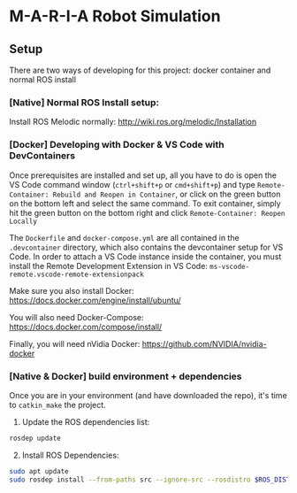 # M-A-R-I-A Robot Simulation

## Setup
There are two ways of developing for this project: docker container and normal ROS install

### [Native] Normal ROS Install setup:
Install ROS Melodic normally: http://wiki.ros.org/melodic/Installation

### [Docker] Developing with Docker & VS Code with DevContainers

Once prerequisites are installed and set up, all you have to do is open the VS Code command window (`ctrl+shift+p` or `cmd+shift+p`) and type `Remote-Container: Rebuild and Reopen in Container`, or click on the green button on the bottom left and select the same command. To exit container, simply hit the green button on the bottom right and click `Remote-Container: Reopen Locally`

The `Dockerfile` and `docker-compose.yml` are all contained in the `.devcontainer` directory, which also contains the devcontainer setup for VS Code. In order to attach a VS Code instance inside the container, you must install the Remote Development Extension in VS Code: `ms-vscode-remote.vscode-remote-extensionpack`

Make sure you also install Docker: https://docs.docker.com/engine/install/ubuntu/

You will also need Docker-Compose: https://docs.docker.com/compose/install/

Finally, you will need nVidia Docker: https://github.com/NVIDIA/nvidia-docker

### [Native & Docker] build environment + dependencies
Once you are in your environment (and have downloaded the repo), it's time to `catkin_make` the project.
1. Update the ROS dependencies list:
```bash
rosdep update
```
2. Install ROS Dependencies:
```bash
sudo apt update
sudo rosdep install --from-paths src --ignore-src --rosdistro $ROS_DISTRO
```